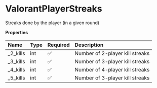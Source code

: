 # ValorantPlayerStreaks

Streaks done by the player (in a given round)

**Properties**

| Name      | Type | Required | Description                     |
| :-------- | :--- | :------- | :------------------------------ |
| \_2_kills | int  | ✅       | Number of 2-player kill streaks |
| \_3_kills | int  | ✅       | Number of 3-player kill streaks |
| \_4_kills | int  | ✅       | Number of 4-player kill streaks |
| \_5_kills | int  | ✅       | Number of 3-player kill streaks |

<!-- This file was generated by liblab | https://liblab.com/ -->
